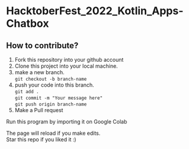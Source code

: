 # HacktoberFest_2022_Kotlin_Apps-Chatbox

## How to contribute?

1. Fork this repository into your github account
2. Clone this project into your local machine.<br/> 
3. make a new branch.<br/> `git checkout -b branch-name`
4. push your code into this branch.<br/>
   `git add .`<br/>
   `git commit -m "Your message here"`<br/>
   `git push origin branch-name`
5. Make a Pull request

Run this program by importing it on Google Colab


The page will reload if you make edits.<br />
Star this repo if you liked it :)
